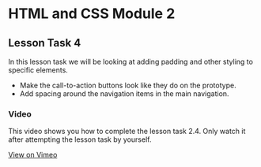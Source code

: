 # HTML and CSS Module 2

## Lesson Task 4

In this lesson task we will be looking at adding padding and other styling to specific elements.

- Make the call-to-action buttons look like they do on the prototype.
- Add spacing around the navigation items in the main navigation.

### Video

This video shows you how to complete the lesson task 2.4. Only watch it after attempting the lesson task by yourself.

[View on Vimeo](https://vimeo.com/480318942/3da8b27db0)
